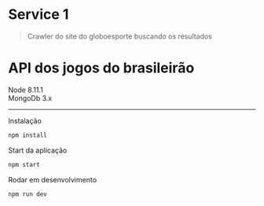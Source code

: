 # Service 1

> Crawler do site do globoesporte buscando os resultados

# API dos jogos do brasileirão

Node 8.11.1 <br>
MongoDb 3.x

<hr>

Instalação
```bash
npm install
```

Start da aplicação
```bash
npm start
```

Rodar em desenvolvimento
```bash
npm run dev
```
